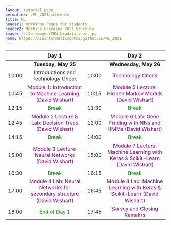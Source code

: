 ```yaml
---
layout: tutorial_page
permalink: /ML_2021_schedule
title: ML
header1: Workshop Pages for Students
header2: Machine Learning 2021 Schedule
image: /site_images/CBW_bigdata_icon.jpg
home: https://bioinformaticsdotca.github.io/ML_2021
---
```


| | **Day 1** | | **Day 2** |  
| :---: | :---: | :---: | :---: |    
| | **Tuesday, May 25** | | **Wednesday, May 26** |  
|	10:00	|	Introductions and Technology Check	|	10:00	|	<font color="purple">Technology Check</font>	|
|	10:45	|	<font color="purple">Module 1: Introduction to Machine Learning (David Wishart)</font>|	10:15	|	<font color="purple">Module 5 Lecture: Hidden Markov Models (David Wishart)</font>|
|	12:15	|	<font color="green">Break</font>|	11:30	|	<font color="green">Break</font>	|
|	12:45	|	<font color="purple">Module 2 Lecture & Lab: Decision Trees (David Wishart)</font>|	12:00	|	<font color="purple">Module 6 Lab: Gene Finding with NNs and HMMs (David Wishart)</font>|
|	14:15	|	<font color="green">Break</font>|	14:00	|	<font color="green">Break</font>|
|	15:00	|	<font color="purple">Module 3 Lecture: Neural Networks (David Wishart)</font> |	15:00	|	<font color="purple">Module 7 Lecture: Machine Learning with Keras & Scikit-Learn (David Wishart)</font>|
|	16:30	|	<font color="green">Break</font>|	16:15	|	<font color="green">Break</font>	|
|	17:00	|	<font color="purple">Module 4 Lab: Neural Networks for secondary structure (David Wishart)</font>|	16:45	|	<font color="purple">Module 8 Lab: Machine Learning with Keras & Scikit-Learn (David Wishart)</font>|
|	18:00	|	<font color="green">End of Day 1</font>	|	17:45	|	<font color="purple">Survey and Closing Remakrs</font>|

